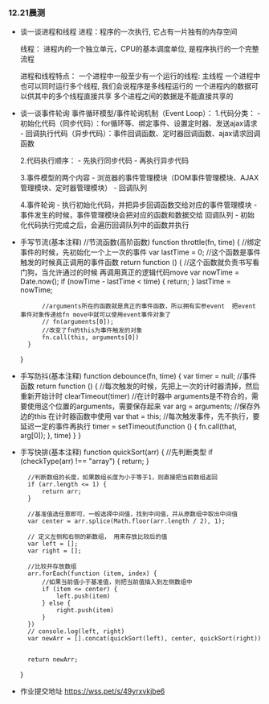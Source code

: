 ### 12.21晨测
- 谈一谈进程和线程
    进程：程序的一次执行, 它占有一片独有的内存空间

    线程： 进程内的一个独立单元，CPU的基本调度单位, 是程序执行的一个完整流程


    进程和线程特点：
        一个进程中一般至少有一个运行的线程: 主线程
        一个进程中也可以同时运行多个线程, 我们会说程序是多线程运行的
        一个进程内的数据可以供其中的多个线程直接共享
        多个进程之间的数据是不能直接共享的

- 谈一谈事件轮询
    事件循环模型/事件轮询机制（Event Loop）：
    1.代码分类：
        - 初始化代码（同步代码）：for循环等、绑定事件、设置定时器、发送ajax请求
        - 回调执行代码（异步代码）：事件回调函数、定时器回调函数、ajax请求回调函数
    
    2.代码执行顺序：
        - 先执行同步代码
        - 再执行异步代码

    3.事件模型的两个内容
        - 浏览器的事件管理模块（DOM事件管理模块、AJAX管理模块、定时器管理模块）
        - 回调队列

    4.事件轮询
        - 执行初始化代码，并把异步回调函数交给对应的事件管理模块
        - 事件发生的时候，事件管理模块会把对应的函数和数据交给 回调队列
        - 初始化代码执行完成之后，会遍历回调队列中的函数并执行

- 手写节流(基本注释)
    //节流函数(高阶函数)
    function throttle(fn, time) {
        //绑定事件的时候，先初始化一个上一次的事件
        var lastTime = 0;
        //这个函数是事件触发的时候真正调用的事件函数
        return function () {
            //这个函数就负责书写看门狗，当允许通过的时候 再调用真正的逻辑代码move
            var nowTime = Date.now();
            if (nowTime - lastTime < time) {
                return;
            }
            lastTime = nowTime;

            //arguments所在的函数就是真正的事件函数，所以拥有实参event  把event事件对象传递给fn move中就可以使用event事件对象了
            // fn(arguments[0]);
            //改变了fn的this为事件触发的对象
            fn.call(this, arguments[0])
        }
    }

- 手写防抖(基本注释)
    function debounce(fn, time) {
        var timer = null;
        //事件函数
        return function () {
            //每次触发的时候，先把上一次的计时器清掉，然后重新开始计时
            clearTimeout(timer)
            //在计时器中 arguments是不符合的，需要使用这个位置的arguments，需要保存起来
            var arg = arguments;
            //保存外边的this 在计时器函数中使用
            var that = this;
            //每次触发事件，先不执行，要延迟一定的事件再执行
            timer = setTimeout(function () {
                fn.call(that, arg[0]);
            }, time)
        }
    }

- 手写快排(基本注释)
    function quickSort(arr) {
        //先判断类型
        if (checkType(arr) !== "array") {
            return;
        }

        //判断数组的长度，如果数组长度为小于等于1，则直接把当前数组返回
        if (arr.length <= 1) {
            return arr;
        }

        //基准值选任意即可，一般选择中间值，找到中间值，并从原数组中取出中间值
        var center = arr.splice(Math.floor(arr.length / 2), 1);

        // 定义左侧和右侧的新数组， 用来存放比较后的值
        var left = [];
        var right = [];

        //比较并存放数组
        arr.forEach(function (item, index) {
            //如果当前值小于基准值，则把当前值插入到左侧数组中
            if (item <= center) {
                left.push(item)
            } else {
                right.push(item)
            }
        })
        // console.log(left, right)
        var newArr = [].concat(quickSort(left), center, quickSort(right))


        return newArr;
    }


- 作业提交地址
https://wss.pet/s/49yrxvkjbe6
